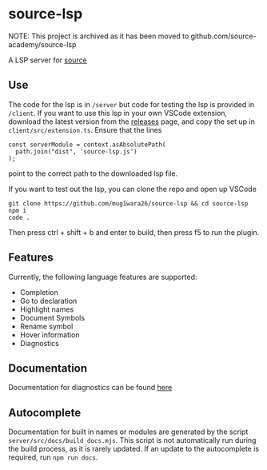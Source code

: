# source-lsp

NOTE: This project is archived as it has been moved to github.com/source-academy/source-lsp

A LSP server for [source](https://github.com/source-academy/js-slang)

## Use

The code for the lsp is in `/server` but code for testing the lsp is provided in `/client`. If you want to use this lsp in your own VSCode extension, download the
latest version from the [releases](https://github.com/mug1wara26/source-lsp/releases) page, and copy the set up in `client/src/extension.ts`.
Ensure that the lines

```
const serverModule = context.asAbsolutePath(
  path.join("dist", 'source-lsp.js')
);
```

point to the correct path to the downloaded lsp file.

If you want to test out the lsp, you can clone the repo and open up VSCode

```console
git clone https://github.com/mug1wara26/source-lsp && cd source-lsp
npm i 
code .
```

Then press ctrl + shift + b and enter to build, then press f5 to run the plugin.

## Features

Currently, the following language features are supported:

* Completion
* Go to declaration
* Highlight names
* Document Symbols
* Rename symbol
* Hover information
* Diagnostics

## Documentation

Documentation for diagnostics can be found [here](server/src/rules)

## Autocomplete

Documentation for built in names or modules are generated by the script `server/src/docs/build_docs.mjs`. This script is not automatically run during the build process, as it is rarely updated.
If an update to the autocomplete is required, run `npm run docs`.
